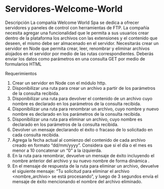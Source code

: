 # Servidores-Welcome-World

Descripción
La compañía Welcome World Spa se dedica a ofrecer servidores y paneles de control con
herramientas de FTP. La compañía necesita agregar una funcionalidad que le permita a sus
usuarios crear dentro de la plataforma los archivos con las extensiones y el contenido que
deseen, el mismo debe ser almacenado en el servidor.
Necesitarás crear un servidor en Node que permita crear, leer, renombrar y eliminar archivos
alojados en el servidor por medio de las rutas correspondientes.
Deberás enviar los datos como parámetros en una consulta GET por medio de formularios
HTML

Requerimientos
1. Crear un servidor en Node con el módulo http.
2. Disponibilizar una ruta para crear un archivo a partir de los parámetros de la consulta
recibida.
3. Disponibilizar una ruta para devolver el contenido de un archivo cuyo nombre es
declarado en los parámetros de la consulta recibida.
4. Disponibilizar una ruta para renombrar un archivo, cuyo nombre y nuevo nombre es
declarado en los parámetros de la consulta recibida.
5. Disponibilizar una ruta para eliminar un archivo, cuyo nombre es declarado en los
parámetros de la consulta recibida.
6. Devolver un mensaje declarando el éxito o fracaso de lo solicitado en cada consulta
recibida.
7. Agrega la fecha actual al comienzo del contenido de cada archivo creado en formato
“dd/mm/yyyy”. Considera que si el día o el mes es menor a 10 concatenar un “0” a la
izquierda.
8. En la ruta para renombrar, devuelve un mensaje de éxito incluyendo el nombre
anterior del archivo y su nuevo nombre de forma dinámica .
9. En el mensaje de respuesta de la ruta para eliminar un archivo, devuelve el siguiente
mensaje: “Tu solicitud para eliminar el archivo <nombre_archivo> se está
procesando”, y luego de 3 segundos envía el mensaje de éxito mencionando el
nombre del archivo eliminado.
